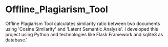 # Offline_Plagiarism_Tool
Offline Plagiarism Tool calculates similarity ratio between two documents using 'Cosine Similarity' and 'Latent Semantic Analysis'. I developed this project using Python and technologies like Flask Framework and sqlite3 as database.'

